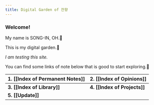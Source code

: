 ```yaml
---
title: Digital Garden of 잔향
---
```


### Welcome!

My name is SONG-IN, OH.🙂

This is my digital garden.🌼

_I am testing this site._

You can find some links of note below that is good to start exploring.🚀



| 1. [[Index of Permanent Notes]] | 2. [[Index of Opinions]]     |
|:------------------------------- |:---------------------------- |
| **3. [[Index of Library]]**     | **4. [[Index of Projects]]** |
| **5. [[Update]]**             |      |                                |                              |

